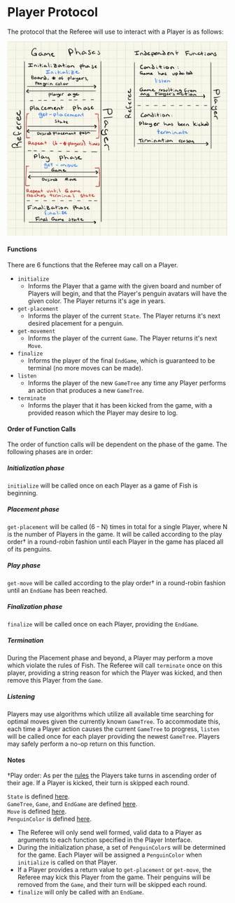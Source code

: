 # Player Protocol  
The protocol that the Referee will use to interact with a Player is as follows:

![ProtocolDiagram](./PlayerProtocolDiagram.png)

#### Functions  
There are 6 functions that the Referee may call on a Player.
- `initialize`
  - Informs the Player that a game with the given board and number of Players will begin, and that the Player's penguin avatars will have the given color. The Player returns it's age in years.
- `get-placement`
  - Informs the player of the current `State`. The Player returns it's next desired placement for a penguin.
- `get-movement`
  - Informs the player of the current `Game`. The Player returns it's next `Move`.
- `finalize`
  - Informs the player of the final `EndGame`, which is guaranteed to be terminal (no more moves can be made).
- `listen`
  - Informs the player of the new `GameTree` any time any Player performs an action that produces a new `GameTree`.
- `terminate`
  - Informs the player that it has been kicked from the game, with a provided reason which the Player may desire to log.

#### Order of Function Calls  
The order of function calls will be dependent on the phase of the game. The following phases are in order:

##### Initialization phase  
`initialize` will be called once on each Player as a game of Fish is beginning.

##### Placement phase  
`get-placement` will be called (6 - N) times in total for a single Player, where N is the number of Players in the game. It will be called according to the play order† in a round-robin fashion until each Player in the game has placed all of its penguins.

##### Play phase
`get-move` will be called according to the play order† in a round-robin fashion until an `EndGame` has been reached.

##### Finalization phase
`finalize` will be called once on each Player, providing the `EndGame`.

##### Termination
During the Placement phase and beyond, a Player may perform a move which violate the rules of Fish. The Referee will call `terminate` once on this player, providing a string reason for which the Player was kicked, and then remove this Player from the `Game`.

##### Listening
Players may use algorithms which utilize all available time searching for optimal moves given the currently known `GameTree`. To accommodate this, each time a Player action causes the current `GameTree` to progress, `listen` will be called once for each player providing the newest `GameTree`. Players may safely perform a no-op return on this function.

#### Notes  
†Play order: As per the [rules](https://www.ccs.neu.edu/home/matthias/4500-f20/fish.html) the Players take turns in ascending order of their age. If a Player is kicked, their turn is skipped each round.  

`State` is defined [here](https://github.ccs.neu.edu/CS4500-F20/mineola/blob/0638250021bf92a4a20a9fb254cb681de8ef4a34/Fish/Common/state.rkt#L47-L54).  
`GameTree`, `Game`, and `EndGame` are defined [here](https://github.ccs.neu.edu/CS4500-F20/mineola/blob/0638250021bf92a4a20a9fb254cb681de8ef4a34/Fish/Common/game-tree.rkt#L16-L40).  
`Move` is defined [here](https://github.ccs.neu.edu/CS4500-F20/mineola/blob/0638250021bf92a4a20a9fb254cb681de8ef4a34/Fish/Common/state.rkt#L64-L66).  
`PenguinColor` is defined [here](https://github.ccs.neu.edu/CS4500-F20/mineola/blob/0638250021bf92a4a20a9fb254cb681de8ef4a34/Fish/Common/penguin-color.rkt#L22-L35).

- The Referee will only send well formed, valid data to a Player as arguments to each function specified in the Player Interface.
- During the initialization phase, a set of `PenguinColor`s will be determined for the game. Each Player will be assigned a `PenguinColor` when `initialize` is called on that Player.
- If a Player provides a return value to `get-placement` or `get-move`, the Referee may kick this Player from the game. Their penguins will be removed from the `Game`, and their turn will be skipped each round.  
- `finalize` will only be called with an `EndGame`.
